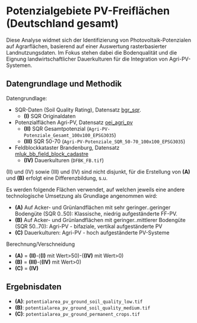 # Potenzialgebiete PV-Freiflächen (Deutschland gesamt)

Diese Analyse widmet sich der Identifizierung von Photovoltaik-Potenzialen auf
Agrarflächen, basierend auf einer Auswertung rasterbasierter Landnutzungsdaten.
Im Fokus stehen dabei die Bodenqualität und die Eignung landwirtschaftlicher
Dauerkulturen für die Integration von Agri-PV-Systemen.

## Datengrundlage und Methodik

Datengrundlage:

- SQR-Daten (Soil Quality Rating), Datensatz
  [bgr_sqr](../../raw/bgr_sqr/dataset.md).
  - **(I)** SQR Originaldaten
- Potenzialflächen Agri-PV, Datensatz
  [oei_agri_pv](../../raw/oei_agri_pv/dataset.md)
  - **(II)** SQR Gesamtpotenzial (`Agri-PV-Potenziale_Gesamt_100x100_EPSG3035`)
  - **(III)** SQR 50-70
    (`Agri-PV-Potenziale_SQR_50-70_100x100_EPSG3035`)
- Feldblockkataster Brandenburg, Datensatz
  [mluk_bb_field_block_cadastre](../../preprocessed/mluk_bb_field_block_cadastre/dataset.md)
  - **(IV)** Dauerkulturen (`DFBK_FB.tif`)

(II) und (IV) sowie (III) und (IV) sind nicht disjunkt, für die Erstellung von
**(A)** und **(B)** erfolgt eine Differenzbildung, s.u.

Es werden folgende Flächen verwendet, auf welchen jeweils eine andere
technologische Umsetzung als Grundlage angenommen wird:

- **(A)** Auf Acker- und Grünlandflächen mit sehr geringer..geringer Bodengüte
  (SQR 0..50): Klassische, niedrig aufgeständerte FF-PV.
- **(B)** Auf Acker- und Grünlandflächen mit geringer..mittlerer Bodengüte (SQR
  50..70): Agri-PV - bifaziale, vertikal aufgeständerte PV
- **(C)** Dauerkulturen: Agri-PV - hoch aufgeständerte PV-Systeme

Berechnung/Verschneidung

- **(A)** = **(II)**-(**(I)** mit Wert>50)-(**(IV)** mit Wert>0)
- **(B)** = **(III)**-(**(IV)** mit Wert>0)
- **(C)** = **(IV)**

## Ergebnisdaten

- **(A)**: `potentialarea_pv_ground_soil_quality_low.tif`
- **(B)**: `potentialarea_pv_ground_soil_quality_medium.tif`
- **(C)**: `potentialarea_pv_ground_permanent_crops.tif`
